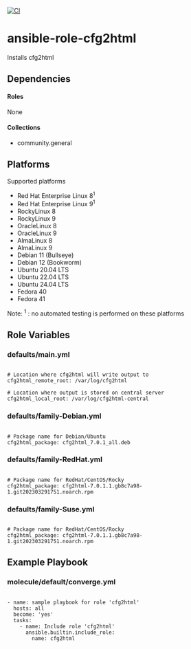 [![CI](https://github.com/de-it-krachten/ansible-role-cfg2html/workflows/CI/badge.svg?event=push)](https://github.com/de-it-krachten/ansible-role-cfg2html/actions?query=workflow%3ACI)


# ansible-role-cfg2html

Installs cfg2html



## Dependencies

#### Roles
None

#### Collections
- community.general

## Platforms

Supported platforms

- Red Hat Enterprise Linux 8<sup>1</sup>
- Red Hat Enterprise Linux 9<sup>1</sup>
- RockyLinux 8
- RockyLinux 9
- OracleLinux 8
- OracleLinux 9
- AlmaLinux 8
- AlmaLinux 9
- Debian 11 (Bullseye)
- Debian 12 (Bookworm)
- Ubuntu 20.04 LTS
- Ubuntu 22.04 LTS
- Ubuntu 24.04 LTS
- Fedora 40
- Fedora 41

Note:
<sup>1</sup> : no automated testing is performed on these platforms

## Role Variables
### defaults/main.yml
<pre><code>
# Location where cfg2html will write output to
cfg2html_remote_root: /var/log/cfg2html

# Location where output is stored on central server
cfg2html_local_root: /var/log/cfg2html-central
</pre></code>

### defaults/family-Debian.yml
<pre><code>
# Package name for Debian/Ubuntu
cfg2html_package: cfg2html_7.0.1_all.deb
</pre></code>

### defaults/family-RedHat.yml
<pre><code>
# Package name for RedHat/CentOS/Rocky
cfg2html_package: cfg2html-7.0.1.1.gb8c7a98-1.git202303291751.noarch.rpm
</pre></code>

### defaults/family-Suse.yml
<pre><code>
# Package name for RedHat/CentOS/Rocky
cfg2html_package: cfg2html-7.0.1.1.gb8c7a98-1.git202303291751.noarch.rpm
</pre></code>




## Example Playbook
### molecule/default/converge.yml
<pre><code>
- name: sample playbook for role 'cfg2html'
  hosts: all
  become: 'yes'
  tasks:
    - name: Include role 'cfg2html'
      ansible.builtin.include_role:
        name: cfg2html
</pre></code>

